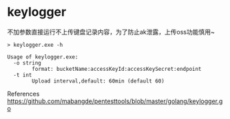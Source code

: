 # keylogger

不加参数直接运行不上传键盘记录内容，为了防止ak泄露，上传oss功能慎用~

```
> keylogger.exe -h

Usage of keylogger.exe:
  -o string
        format: bucketName:accessKeyId:accessKeySecret:endpoint
  -t int
        Upload interval,default: 60min (default 60)
```


References
https://github.com/mabangde/pentesttools/blob/master/golang/keylogger.go
